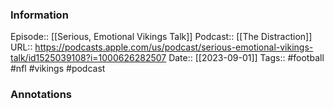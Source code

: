 ### Information

Episode:: [[Serious, Emotional Vikings Talk]]
Podcast:: [[The Distraction]]
URL:: https://podcasts.apple.com/us/podcast/serious-emotional-vikings-talk/id1525039108?i=1000626282507
Date:: [[2023-09-01]]
Tags:: #football #nfl #vikings
#podcast


### Annotations

